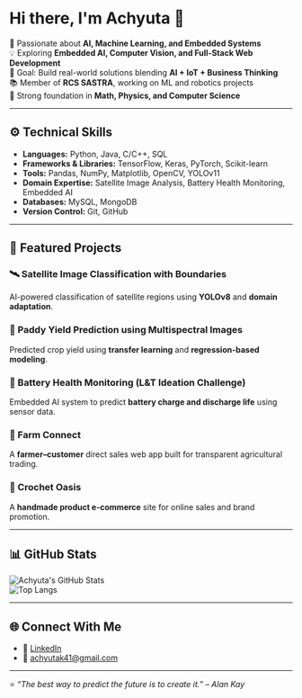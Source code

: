 # Hi there, I'm Achyuta 👋  

🚀 Passionate about **AI, Machine Learning, and Embedded Systems**  
💡 Exploring **Embedded AI, Computer Vision, and Full-Stack Web Development**  
🎯 Goal: Build real-world solutions blending **AI + IoT + Business Thinking**  
📚 Member of **RCS SASTRA**, working on ML and robotics projects  
🧩 Strong foundation in **Math, Physics, and Computer Science**

---

## ⚙️ Technical Skills

- **Languages:** Python, Java, C/C++, SQL  
- **Frameworks & Libraries:** TensorFlow, Keras, PyTorch, Scikit-learn  
- **Tools:** Pandas, NumPy, Matplotlib, OpenCV, YOLOv11  
- **Domain Expertise:** Satellite Image Analysis, Battery Health Monitoring, Embedded AI  
- **Databases:** MySQL, MongoDB  
- **Version Control:** Git, GitHub  

---

## 💼 Featured Projects

### 🛰️ Satellite Image Classification with Boundaries  
AI-powered classification of satellite regions using **YOLOv8** and **domain adaptation**.  

### 🌾 Paddy Yield Prediction using Multispectral Images  
Predicted crop yield using **transfer learning** and **regression-based modeling**.  

### 🔋 Battery Health Monitoring (L&T Ideation Challenge)  
Embedded AI system to predict **battery charge and discharge life** using sensor data.  

### 🛒 Farm Connect  
A **farmer–customer** direct sales web app built for transparent agricultural trading.  

### 🧵 Crochet Oasis  
A **handmade product e-commerce** site for online sales and brand promotion.

---

## 📊 GitHub Stats

![Achyuta's GitHub Stats](https://github-readme-stats.vercel.app/api?username=Achyuta41&show_icons=true&theme=radical)  
![Top Langs](https://github-readme-stats.vercel.app/api/top-langs/?username=Achyuta41&layout=compact&theme=radical)

---

## 🌐 Connect With Me

- 💼 [LinkedIn](https://www.linkedin.com/in/achyutak41/)  
- 📧 achyutak41@gmail.com  

---

⭐ *“The best way to predict the future is to create it.” – Alan Kay*  
